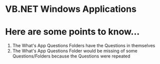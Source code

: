 # VB.NET Windows Applications 
# Here are some points to know...

1. The What's App Questions Folders have the Questions in themselves
2. The What's App Questions Folder would be missing of some Questions/Folders because the Questions were repeated